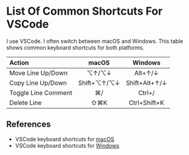 # List Of Common Shortcuts For VSCode

I use VSCode.
I often switch between macOS and Windows.
This table shows common keyboard shortcuts for both platforms.

| Action | macOS | Windows |
| :--- | :---: | :---: |
| Move Line Up/Down | ⌥↑/⌥↓ | Alt+↑/↓ |
| Copy Line Up/Down | Shift+⌥↑/⌥↓ | Shift+Alt+↑/↓ |
| Toggle Line Comment | ⌘/ | Ctrl+/ |
| Delete Line | ⇧⌘K | Ctrl+Shift+K |

## References

+ VSCode keyboard shortcuts for [macOS](https://code.visualstudio.com/shortcuts/keyboard-shortcuts-macos.pdf)
+ VSCode keyboard shortcuts for [Windows](https://code.visualstudio.com/shortcuts/keyboard-shortcuts-windows.pdf)
